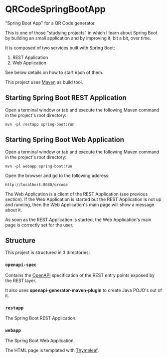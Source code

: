 # QRCodeSpringBootApp

"Spring Boot App" for a QR Code generator.

This is one of those "studying projects" in which I learn about Spring
Boot by building an small application and by improving it, bit a bit,
over time.

It is composed of two services built with Spring Boot:

1. REST Application
2. Web Application

See below details on how to start each of them.

This project uses [Maven](https://maven.apache.org/what-is-maven.html)
as build tool.

## Starting Spring Boot REST Application

Open a terminal window or tab and execute the following Maven command
in the project's root directory:

```
mvn -pl restapp spring-boot:run
```

## Starting Spring Boot Web Application

Open a terminal window or tab and execute the following Maven command
in the project's root directory:

```
mvn -pl webapp spring-boot:run
```

Open the browser and go to the following address:

```
http://localhost:8080/qrcode
```

The Web Application is a client of the REST Application (see previous
section). If the Web Application is started but the REST Application
is not up and running, then the Web Application's main page will show
a message about it.

As soon as the REST Application is started, the Web Application's
main page is correctly set for the user.

## Structure

This project is structured in 3 directories:

### `openapi-spec`

Contains the [OpenAPI](https://www.openapis.org/what-is-openapi)
specification of the REST entry points exposed by the REST layer.

It also uses **openapi-generator-maven-plugin** to create Java POJO's
out of it.

### `restapp`

The Spring Boot REST Application.

### `webapp`

The Spring Boot Web Application.

The HTML page is templated with
[Thymeleaf](https://www.thymeleaf.org/doc/tutorials/3.1/usingthymeleaf.html#what-is-thymeleaf).
